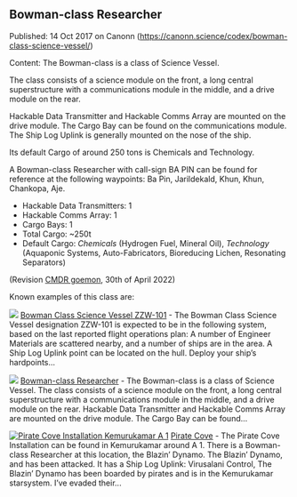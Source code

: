 ## Bowman-class Researcher

Published: 14 Oct 2017 on Canonn (https://canonn.science/codex/bowman-class-science-vessel/)

Content: The Bowman-class is a class of Science Vessel.

The class consists of a science module on the front, a long central superstructure with a communications module in the middle, and a drive module on the rear.

Hackable Data Transmitter and Hackable Comms Array are mounted on the drive module. The Cargo Bay can be found on the communications module. The Ship Log Uplink is generally mounted on the nose of the ship.

Its default Cargo of around 250 tons is Chemicals and Technology.

A Bowman-class Researcher with call-sign BA PIN can be found for reference at the following waypoints: Ba Pin, Jarildekald, Khun, Khun, Chankopa, Aje.

- Hackable Data Transmitters: 1
- Hackable Comms Array: 1
- Cargo Bays: 1
- Total Cargo: ~250t
- Default Cargo: *Chemicals* (Hydrogen Fuel, Mineral Oil), *Technology* (Aquaponic Systems, Auto-Fabricators, Bioreducing Lichen, Resonating Separators)

(Revision [CMDR goemon](https://canonn.science/user/goemon/), 30th of April 2022)

Known examples of this class are:

[![](https://canonn.science/wp-content/uploads/2017/05/Screenshot_1677-150x150.jpg)](https://canonn.science/codex/bowman-class-science-vessel-zzw-101/) [Bowman Class Science Vessel ZZW-101](https://canonn.science/codex/bowman-class-science-vessel-zzw-101/) - The Bowman Class Science Vessel designation ZZW-101 is expected to be in the following system, based on the last reported flight operations plan: A number of Engineer Materials are scattered nearby, and a number of ships are in the area. A Ship Log Uplink point can be located on the hull. Deploy your ship’s hardpoints...

[![](https://canonn.science/wp-content/uploads/2017/05/Screenshot_1677-150x150.jpg)](https://canonn.science/codex/bowman-class-science-vessel/) [Bowman-class Researcher](https://canonn.science/codex/bowman-class-science-vessel/) - The Bowman-class is a class of Science Vessel. The class consists of a science module on the front, a long central superstructure with a communications module in the middle, and a drive module on the rear. Hackable Data Transmitter and Hackable Comms Array are mounted on the drive module. The Cargo Bay can be found...

[![Pirate Cove Installation Kemurukamar A 1](https://canonn.science/wp-content/uploads/2017/12/Screenshot_0063-150x150.png)](https://canonn.science/codex/pirate-cove/) [Pirate Cove](https://canonn.science/codex/pirate-cove/) - The Pirate Cove Installation can be found in Kemurukamar around A 1. There is a Bowman-class Researcher at this location, the Blazin’ Dynamo. The Blazin’ Dynamo, and has been attacked. It has a Ship Log Uplink: Virusalani Control, The Blazin’ Dynamo has been boarded by pirates and is in the Kemurukamar starsystem. I’ve evaded their...